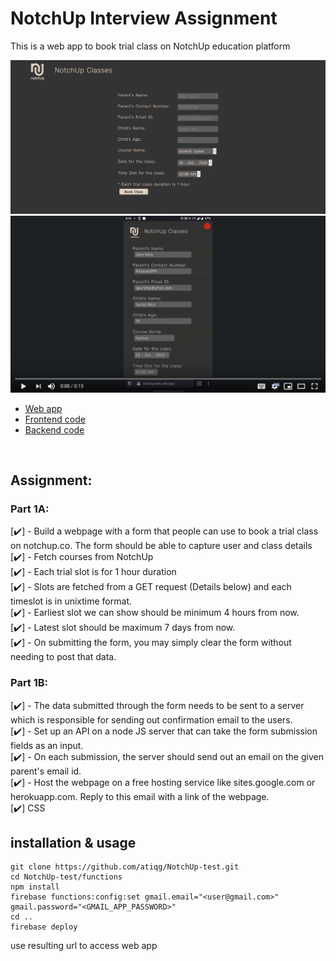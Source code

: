 # NotchUp Interview Assignment
This is a web app to book trial class on NotchUp education platform

![screenshot](./original_assets/screenshot.png)        
[![demo video](./original_assets/thumbnail.png)](https://www.youtube.com/watch?v=jDvAg_5acSI)      

* [Web app](https://notchup-test.web.app/)        
* [Frontend code](https://github.com/atiqg/NotchUp-test/tree/main/public)      
* [Backend code](https://github.com/atiqg/NotchUp-test/tree/main/functions)     
<br>

## Assignment:       
### Part 1A:       
[✔️] - Build a webpage with a form that people can use to book a trial class on notchup.co. The form should be able to capture user and class details      
[✔️] - Fetch courses from NotchUp       
[✔️] - Each trial slot is for 1 hour duration        
[✔️] - Slots are fetched from a GET request (Details below) and each timeslot is in unixtime format.       
[✔️] - Earliest slot we can show should be minimum 4 hours from now.        
[✔️] - Latest slot should be maximum 7 days from now.       
[✔️] - On submitting the form, you may simply clear the form without needing to post that data.       

### Part 1B:        
[✔️] - The data submitted through the form needs to be sent to a server which is responsible for sending out confirmation email to the users.      
[✔️] - Set up an API on a node JS server that can take the form submission fields as an input.       
[✔️] - On each submission, the server should send out an email on the given parent's email id.         
[✔️] - Host the webpage on a free hosting service like sites.google.com or herokuapp.com. Reply to this email with a link of the webpage.     
[✔️] CSS    


## installation & usage      
```
git clone https://github.com/atiqg/NotchUp-test.git
cd NotchUp-test/functions
npm install
firebase functions:config:set gmail.email="<user@gmail.com>" gmail.password="<GMAIL_APP_PASSWORD>"
cd ..
firebase deploy
```

use resulting url to access web app 